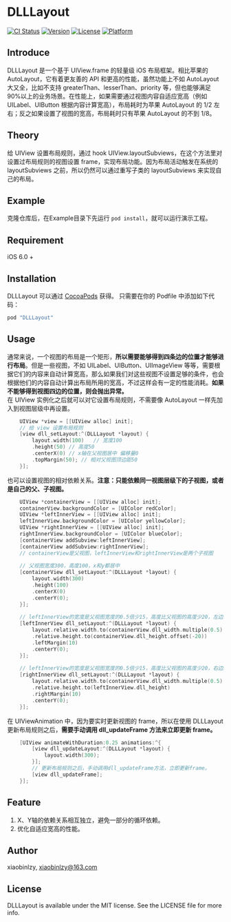 # DLLLayout

[![CI Status](http://img.shields.io/travis/xiaobinlzy/DLLLayout.svg?style=flat)](https://travis-ci.org/xiaobinlzy/DLLLayout)
[![Version](https://img.shields.io/cocoapods/v/DLLLayout.svg?style=flat)](http://cocoapods.org/pods/DLLLayout)
[![License](https://img.shields.io/cocoapods/l/DLLLayout.svg?style=flat)](http://cocoapods.org/pods/DLLLayout)
[![Platform](https://img.shields.io/cocoapods/p/DLLLayout.svg?style=flat)](http://cocoapods.org/pods/DLLLayout)

## Introduce
DLLLayout 是一个基于 UIView.frame 的轻量级 iOS 布局框架。相比苹果的 AutoLayout，它有着更友善的 API 和更高的性能，虽然功能上不如 AutoLayout 大又全，比如不支持 greaterThan、lesserThan、priority 等，但也能够满足90%以上的业务场景。在性能上，如果需要通过视图内容自适应宽高（例如 UILabel、UIButton 根据内容计算宽高），布局耗时为苹果 AutoLayout 的 1/2 左右；反之如果设置了视图的宽高，布局耗时只有苹果 AutoLayout 的不到 1/8。

## Theory
给 UIView 设置布局规则，通过 hook UIView.layoutSubviews，在这个方法里对设置过布局规则的视图设置 frame，实现布局功能。因为布局活动触发在系统的 layoutSubviews 之前，所以仍然可以通过重写子类的 layoutSubviews 来实现自己的布局。

## Example

克隆仓库后，在Example目录下先运行 `pod install`，就可以运行演示工程。

## Requirement
iOS 6.0 +

## Installation

DLLLayout 可以通过 [CocoaPods](http://cocoapods.org) 获得。 只需要在你的 Podfile 中添加如下代码：

```ruby
pod "DLLLayout"
```

## Usage
通常来说，一个视图的布局是一个矩形，**所以需要能够得到四条边的位置才能够进行布局**。但是一些视图，不如 UILabel、UIButton、UIImageView 等等，需要根据它们的内容来自动计算宽高，那么如果我们对这些视图不设置足够的条件，也会根据他们的内容自动计算出布局所用的宽高，不过这样会有一定的性能消耗。**如果不能够得到视图四边的位置，则会抛出异常。**
<br/>
在 UIView 实例化之后就可以对它设置布局规则，不需要像 AutoLayout 一样先加入到视图层级中再设置。

```Objective-C
	UIView *view = [[UIView alloc] init];
	// 给 view 设置布局规则
	[view dll_setLayout:^(DLLLayout *layout) {
		layout.width(100)	// 宽度100
		.height(50)	// 高度50
		.centerX(0)	// x轴在父视图居中 偏移量0
		.topMargin(50);	// 相对父视图顶边距50
	}];
```

也可以设置视图的相对依赖关系。**注意：只能依赖同一视图层级下的子视图，或者是自己的父、子视图。**

```Objective-C
    UIView *containerView = [[UIView alloc] init];
    containerView.backgroundColor = [UIColor redColor];
    UIView *leftInnerView = [[UIView alloc] init];
    leftInnerView.backgroundColor = [UIColor yellowColor];
    UIView *rightInnerView = [[UIView alloc] init];
    rightInnerView.backgroundColor = [UIColor blueColor];
    [containerView addSubview:leftInnerView];
    [containerView addSubview:rightInnerView];
    // containerView是父视图，leftInnerView和rightInnerView是两个子视图
    
    // 父视图宽度300，高度100，x和y都居中
    [containerView dll_setLayout:^(DLLLayout *layout) {
        layout.width(300)
        .height(100)
        .centerX(0)
        .centerY(0);
    }];
    
    // leftInnerView的宽度是父视图宽度的0.5倍少15，高度比父视图的高度少20，左边距10，y轴居中
    [leftInnerView dll_setLayout:^(DLLLayout *layout) {
        layout.relative.width.to(containerView.dll_width.multiple(0.5).offset(-15))
        .relative.height.to(containerView.dll_height.offset(-20))
        .leftMargin(10)
        .centerY(0);
    }];
    
    // leftInnerView的宽度是父视图宽度的0.5倍少15，高度比父视图的高度少20，右边距10，y轴居中
    [rightInnerView dll_setLayout:^(DLLLayout *layout) {
        layout.relative.width.to(containerView.dll_width.multiple(0.5).offset(-15))
        .relative.height.to(leftInnerView.dll_height)
        .rightMargin(10)
        .centerY(0);
    }];
```

在 UIViewAnimation 中，因为要实时更新视图的 frame，所以在使用 DLLLayout 更新布局规则之后，**需要手动调用 dll_updateFrame 方法来立即更新 frame。**

```Objective-C
    [UIView animateWithDuration:0.25 animations:^{
        [view dll_updateLayout:^(DLLLayout *layout) {
            layout.width(300);
        }];
        // 更新布局规则之后，手动调用dll_updateFrame方法，立即更新frame。
        [view dll_updateFrame];
    }];
```

## Feature
1. X、Y轴的依赖关系相互独立，避免一部分的循环依赖。
2. 优化自适应宽高的性能。

## Author

xiaobinlzy, xiaobinlzy@163.com

## License

DLLLayout is available under the MIT license. See the LICENSE file for more info.

